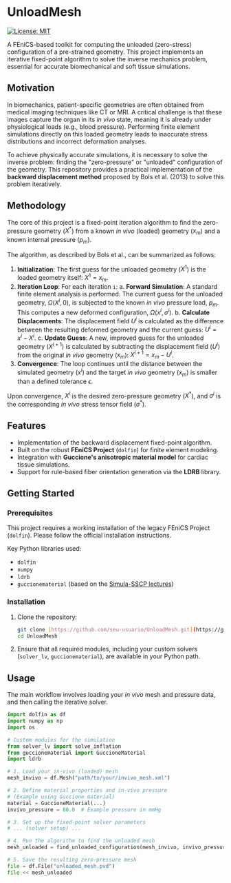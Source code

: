 # UnloadMesh

[![License: MIT](https://img.shields.io/badge/License-MIT-yellow.svg)](https://opensource.org/licenses/MIT)

A FEniCS-based toolkit for computing the unloaded (zero-stress) configuration of a pre-strained geometry. This project implements an iterative fixed-point algorithm to solve the inverse mechanics problem, essential for accurate biomechanical and soft tissue simulations.

## Motivation

In biomechanics, patient-specific geometries are often obtained from medical imaging techniques like CT or MRI. A critical challenge is that these images capture the organ in its *in vivo* state, meaning it is already under physiological loads (e.g., blood pressure). Performing finite element simulations directly on this loaded geometry leads to inaccurate stress distributions and incorrect deformation analyses.

To achieve physically accurate simulations, it is necessary to solve the inverse problem: finding the "zero-pressure" or "unloaded" configuration of the geometry. This repository provides a practical implementation of the **backward displacement method** proposed by Bols et al. (2013) to solve this problem iteratively.

## Methodology

The core of this project is a fixed-point iteration algorithm to find the zero-pressure geometry ($X^*$) from a known *in vivo* (loaded) geometry ($x_m$) and a known internal pressure ($p_m$).

The algorithm, as described by Bols et al., can be summarized as follows:

1.  **Initialization**: The first guess for the unloaded geometry ($X^1$) is the loaded geometry itself: $X^1 = x_m$.
2.  **Iteration Loop**: For each iteration `i`:
    a. **Forward Simulation**: A standard finite element analysis is performed. The current guess for the unloaded geometry, $\Omega(X^i, 0)$, is subjected to the known *in vivo* pressure load, $p_m$. This computes a new deformed configuration, $\Omega(x^i, \sigma^i)$.
    b. **Calculate Displacements**: The displacement field $U^i$ is calculated as the difference between the resulting deformed geometry and the current guess: $U^i = x^i - X^i$.
    c. **Update Guess**: A new, improved guess for the unloaded geometry ($X^{i+1}$) is calculated by subtracting the displacement field ($U^i$) from the original *in vivo* geometry ($x_m$): $X^{i+1} = x_m - U^i$.
3.  **Convergence**: The loop continues until the distance between the simulated geometry ($x^i$) and the target *in vivo* geometry ($x_m$) is smaller than a defined tolerance $\epsilon$.

Upon convergence, $X^i$ is the desired zero-pressure geometry ($X^*$), and $\sigma^i$ is the corresponding *in vivo* stress tensor field ($\sigma^*$).

## Features

* Implementation of the backward displacement fixed-point algorithm.
* Built on the robust **FEniCS Project** (`dolfin`) for finite element modeling.
* Integration with **Guccione's anisotropic material model** for cardiac tissue simulations.
* Support for rule-based fiber orientation generation via the **LDRB** library.

## Getting Started

### Prerequisites

This project requires a working installation of the legacy FEniCS Project (`dolfin`). Please follow the official installation instructions.

Key Python libraries used:
* `dolfin`
* `numpy`
* `ldrb`
* `guccionematerial` (based on the [Simula-SSCP lectures](https://github.com/Simula-SSCP/SSCP_lectures/tree/main))

### Installation

1.  Clone the repository:
    ```bash
    git clone [https://github.com/seu-usuario/UnloadMesh.git](https://github.com/seu-usuario/UnloadMesh.git)
    cd UnloadMesh
    ```
2.  Ensure that all required modules, including your custom solvers (`solver_lv`, `guccionematerial`), are available in your Python path.

## Usage

The main workflow involves loading your *in vivo* mesh and pressure data, and then calling the iterative solver.

```python
import dolfin as df
import numpy as np
import os

# Custom modules for the simulation
from solver_lv import solve_inflation
from guccionematerial import GuccioneMaterial
import ldrb

# 1. Load your in-vivo (loaded) mesh
mesh_invivo = df.Mesh("path/to/your/invivo_mesh.xml")

# 2. Define material properties and in-vivo pressure
# (Example using Guccione material)
material = GuccioneMaterial(...)
invivo_pressure = 80.0  # Example pressure in mmHg

# 3. Set up the fixed-point solver parameters
# ... (solver setup) ...

# 4. Run the algorithm to find the unloaded mesh
mesh_unloaded = find_unloaded_configuration(mesh_invivo, invivo_pressure, material)

# 5. Save the resulting zero-pressure mesh
file = df.File("unloaded_mesh.pvd")
file << mesh_unloaded